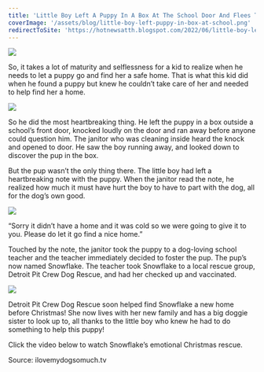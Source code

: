 ```yaml
---
title: 'Little Boy Left A Puppy In A Box At The School Door And Flees The Scene'
coverImage: '/assets/blog/little-boy-left-puppy-in-box-at-school.png'
redirectToSite: 'https://hotnewsatth.blogspot.com/2022/06/little-boy-left-puppy-in-box-at-school.html'
---
```


![](https://blogger.googleusercontent.com/img/b/R29vZ2xl/AVvXsEia98kxSChCDY5LrBzWa9rt9PwWIiR_c7OCdt3lF0FXdW9YRQ8Axey_VachsXVHJ2vdSs7UJ3gkcwcO6Cui9vwZxTYYK3tStHo7ySTpGRthnmBbxaCaYSxehgMtmZAOHe9BBT9RHotiFjeOhQE1XECDRX-rouhhY5XW0SCNisaCneLM2g0yjG7GiBHZ/-rw/art-6-59-780x470.png)

So, it takes a lot of maturity and selflessness for a kid to realize when he needs to let a puppy go and find her a safe home. That is what this kid did when he found a puppy but knew he couldn’t take care of her and needed to help find her a home.

![](https://blogger.googleusercontent.com/img/b/R29vZ2xl/AVvXsEheO6L-zFrjbjdEaxcjnYQVlhnRDxAMvfvxhF9thSCJ3Vy4XbVvgm6s4iygzNgzOyeq29GGpb9b4xmJnBIg0arF0SD_oYl_oZ26U4QswP-lSJVtcnt2hwUNMflXmfxbxrDJjckkDb2gfRPTNq4cH610hwr4hToGdulPM658I3txxQx8PxftlbQPVVHX/-rw/60-52.jpeg)

So he did the most heartbreaking thing. He left the puppy in a box outside a school’s front door, knocked loudly on the door and ran away before anyone could question him. The janitor who was cleaning inside heard the knock and opened to door. He saw the boy running away, and looked down to discover the pup in the box.

But the pup wasn’t the only thing there. The little boy had left a heartbreaking note with the puppy. When the janitor read the note, he realized how much it must have hurt the boy to have to part with the dog, all for the dog’s own good.

![](https://blogger.googleusercontent.com/img/b/R29vZ2xl/AVvXsEh2ImEeRIlhU6KDc4fJheRTDSVZavf8rO5MAEX8-NlevAEV2eCMhYmr7JWqTUFc2GDnE7BLWKloIHSGdRQyFKi4jzb-bLGNgCNpObs4z82mJKMhc6o_OJTTcd-9eVRbtedMw2ZvuGngGbXAu3xLZi5n14SUH-x9idwNGSx_IG-mh_hfJ674nxw6ib53/-rw/61-49.jpeg)

“Sorry it didn’t have a home and it was cold so we were going to give it to you. Please do let it go find a nice home.”

Touched by the note, the janitor took the puppy to a dog-loving school teacher and the teacher immediately decided to foster the pup. The pup’s now named Snowflake. The teacher took Snowflake to a local rescue group, Detroit Pit Crew Dog Rescue, and had her checked up and vaccinated.

![](https://blogger.googleusercontent.com/img/b/R29vZ2xl/AVvXsEj03yzNMRchf-lMAdXrHLOLewd5zno_ZAketGXbsOY3e-Cgp6gNBuhWLdNQop4bQV25KL2UK3YUFAhPtz3bMhQVJNTg7OTYoZP2AojyB2oNRFGhzI6fyPVqvoqT-Nzt7ltLRYqJiVFyVymRprKfh_oKB198iCgtm3_nDlcdquD_oocYMcMQj1kq_wnB/-rw/62-35.jpeg)

Detroit Pit Crew Dog Rescue soon helped find Snowflake a new home before Christmas! She now lives with her new family and has a big doggie sister to look up to, all thanks to the little boy who knew he had to do something to help this puppy!

Click the video below to watch Snowflake’s emotional Christmas rescue.

Source: ilovemydogsomuch.tv